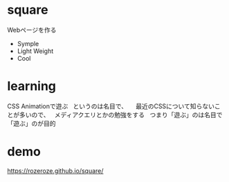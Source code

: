 # square
Webページを作る
- Symple
- Light Weight
- Cool

# learning
CSS Animationで遊ぶ  
というのは名目で、    
最近のCSSについて知らないことが多いので、  
メディアクエリとかの勉強をする  
つまり「遊ぶ」のは名目で「遊ぶ」のが目的

# demo
https://rozeroze.github.io/square/

